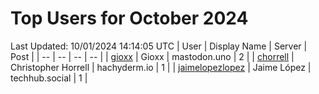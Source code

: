 # Top Users for October 2024
Last Updated: 10/01/2024 14:14:05 UTC
| User | Display Name | Server | Post |
| -- | -- | -- | -- |
| [gioxx](https://mastodon.uno/@gioxx) | Gioxx | mastodon.uno | 2 |
| [chorrell](https://hachyderm.io/@chorrell) | Christopher Horrell | hachyderm.io | 1 |
| [jaimelopezlopez](https://techhub.social/@jaimelopezlopez) | Jaime López | techhub.social | 1 |
